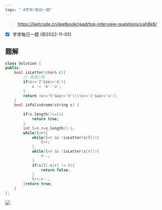 ```yaml
---
tags: " #字学/每日一题"
---
```

> https://leetcode.cn/leetbook/read/top-interview-questions/xah8k6/

- [x] 字学每日一题 (@2022-11-05)

## 题解

```C++
class Solution {
public:
    bool isLetter(char& c){
        // 变成小写
        if(c<='Z'&&c>='A'){
            c -= 'A'-'a';
        }
        return (c<='9'&&c>='0')||(c<='z'&&c>='a');
    }
    bool isPalindrome(string s) {
        
        if(s.length()<=1){
            return true;
        }
        int l=0,r=s.length()-1;
        while(l<r){
            while(l<r && !isLetter(s[l])){
                l++;
            }
            while(l<r && !isLetter(s[r])){
                r--;
            }
            if(s[l]-s[r] != 0){
                return false;
            }
            l++;r--;
        }return true;
    }
};
```
![](https://pic-1257412153.cos.ap-nanjing.myqcloud.com/images/images/2022/11/02/20221102235043-42b52b.png)